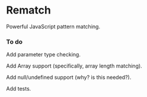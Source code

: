 # Rematch

Powerful JavaScript pattern matching.

### To do

Add parameter type checking.

Add Array support (specifically, array length matching).

Add null/undefined support (why? is this needed?).

Add tests.
